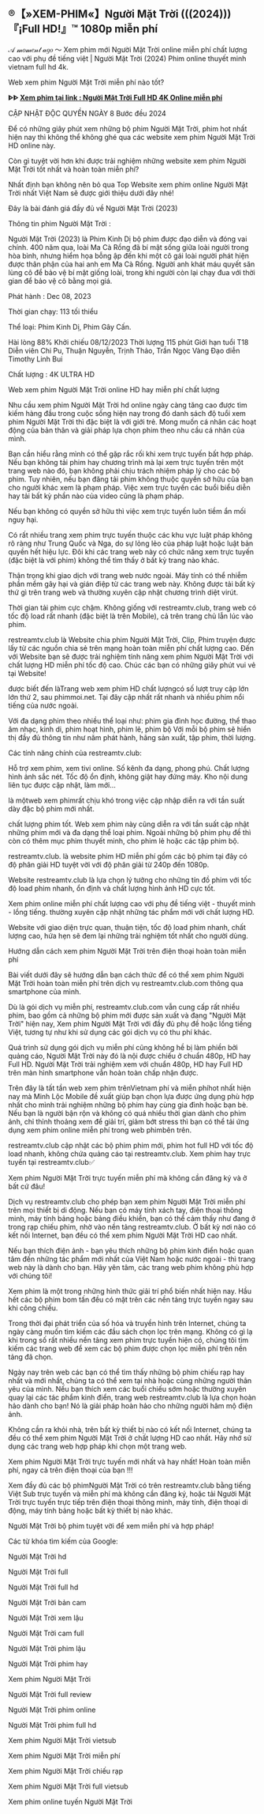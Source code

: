 ## ®【»XEM-PHIM«】Người Mặt Trời (((2024)))『¡Full HD!』™ 1080p miễn phí

𝒜 𝓂𝑜𝓂𝑒𝓃𝓉 𝒶𝑔𝑜 ～ Xem phim mới Người Mặt Trời online miễn phí chất lượng cao với phụ đề tiếng việt | Người Mặt Trời (2024) Phim online thuyết minh vietnam full hd 4k.

Web xem phim Người Mặt Trời miễn phí nào tốt?

**ᐈᐈ  [Xem phim tại link : Người Mặt Trời Full HD 4K Online miễn phí](https://restreamtv.club/vi/1074087/ng-432-7901-i-m-7863-t-tr-7901-i.html)**


CẬP NHẬT ĐỘC QUYỀN NGÀY 8 Bước đều 2024

Để có những giây phút xem những bộ phim Người Mặt Trời, phim hot nhất hiện nay thì không thể không ghé qua các website xem phim Người Mặt Trời HD online này.

Còn gì tuyệt vời hơn khi được trải nghiệm những website xem phim Người Mặt Trời tốt nhất và hoàn toàn miễn phí?

Nhất định bạn không nên bỏ qua Top Website xem phim online Người Mặt Trời nhất Việt Nam sẽ được giới thiệu dưới đây nhé!

Đây là bài đánh giá đầy đủ về Người Mặt Trời (2023)

Thông tin phim Người Mặt Trời :

Người Mặt Trời (2023) là  Phim Kinh Dị bộ phim được đạo diễn   và đóng vai chính. 400 năm qua, loài Ma Cà Rồng đã bí mật sống giữa loài người trong hòa bình, nhưng hiểm họa bỗng ập đến khi một cô gái loài người phát hiện được thân phận của hai anh em Ma Cà Rồng. Người anh khát máu quyết săn lùng cô để bảo vệ bí mật giống loài, trong khi người còn lại chạy đua với thời gian để bảo vệ cô bằng mọi giá.

Phát hành : Dec 08, 2023

Thời gian chạy:  113 tối thiểu

Thể loại: Phim Kinh Dị, Phim Gây Cấn.

Hài lòng
88%
Khởi chiếu
08/12/2023
Thời lượng
115 phút
Giới hạn tuổi
T18
Diễn viên
Chi Pu, Thuận Nguyễn, Trịnh Thảo, Trần Ngọc Vàng
Đạo diễn
Timothy Linh Bui

Chất lượng : 4K ULTRA HD

Web xem phim Người Mặt Trời online HD hay miễn phí chất lượng

Nhu cầu xem phim Người Mặt Trời hd online ngày càng tăng cao được tìm kiếm hàng đầu trong cuộc sống hiện nay trong đó danh sách độ tuổi xem phim Người Mặt Trời thì đặc biệt là với giới trẻ. Mong muốn cá nhân các hoạt động của bản thân và giải pháp lựa chọn phim theo nhu cầu cá nhân của mình.

Bạn cần hiểu rằng mình có thể gặp rắc rối khi xem trực tuyến bất hợp pháp. Nếu bạn không tải phim hay chương trình mà lại xem trực tuyến trên một trang web nào đó, bạn không phải chịu trách nhiệm pháp lý cho các bộ phim. Tuy nhiên, nếu bạn đăng tải phim không thuộc quyền sở hữu của bạn cho người khác xem là phạm pháp. Việc xem trực tuyến các buổi biểu diễn hay tải bất kỳ phần nào của video cũng là phạm pháp.

Nếu bạn không có quyền sở hữu thì việc xem trực tuyến luôn tiềm ẩn mối nguy hại.

Có rất nhiều trang xem phim trực tuyến thuộc các khu vực luật pháp không rõ ràng như Trung Quốc và Nga, do sự lỏng lẻo của pháp luật hoặc luật bản quyền hết hiệu lực. Đôi khi các trang web này có chức năng xem trực tuyến (đặc biệt là với phim) không thể tìm thấy ở bất kỳ trang nào khác.

Thận trọng khi giao dịch với trang web nước ngoài. Máy tính có thể nhiễm phần mềm gây hại và gián điệp từ các trang web này. Không được tải bất kỳ thứ gì trên trang web và thường xuyên cập nhật chương trình diệt virút.

Thời gian tải phim cực chậm. Không giống với restreamtv.club, trang web có tốc độ load rất nhanh (đặc biệt là trên Mobile), cả trên trang chủ lẫn lúc vào phim.

restreamtv.club là Website chia phim Người Mặt Trời, Clip, Phim truyện được lấy từ các nguồn chia sẻ trên mạng hoàn toàn miễn phí chất lượng cao. Đến với Website bạn sẽ được trải nghiệm tính năng xem phim Người Mặt Trời với chất lượng HD miễn phí tốc độ cao. Chúc các bạn có những giây phút vui vẻ tại Website!

được biết đến làTrang web xem phim HD chất lượngcó số lượt truy cập lớn lớn thứ 2, sau phimmoi.net. Tại đây cập nhất rất nhanh và nhiều phim nổi tiếng của nước ngoài.

Với đa dạng phim theo nhiều thể loại như: phim gia đình học đường, thể thao âm nhạc, kinh di, phim hoạt hình, phim lẻ, phim bộ Với mỗi bộ phim sẽ hiển thị đầy đủ thông tin như năm phát hành, hãng sản xuất, tập phim, thời lượng.

Các tính năng chính của restreamtv.club:

Hỗ trợ xem phim, xem tivi online.
Số kênh đa dạng, phong phú.
Chất lượng hình ảnh sắc nét.
Tốc độ ổn định, không giật hay đứng máy.
Kho nội dung liên tục được cập nhật, làm mới...

là mộtweb xem phimrất chịu khó trong việc cập nhập diễn ra với tần suất dày đặc bộ phim mới nhất.

chất lượng phim tốt. Web xem phim này cũng diễn ra với tần suất cập nhật những phim mới và đa dạng thể loại phim. Ngoài những bộ phim phụ đề thì còn có thêm mục phim thuyết minh, cho phim lẻ hoặc các tập phim bộ.

restreamtv.club. là website phim HD miễn phí gồm các bộ phim tại đây có độ phân giải HD tuyệt vời với độ phân giải từ 240p đến 1080p.

Website restreamtv.club là lựa chọn lý tưởng cho những tín đồ phim với tốc độ load phim nhanh, ổn định và chất lượng hình ảnh HD cực tốt.

Xem phim online miễn phí chất lượng cao với phụ đề tiếng việt - thuyết minh - lồng tiếng. thường xuyên cập nhật những tác phẩm mới với chất lượng HD.

Website với giao diện trực quan, thuận tiện, tốc độ load phim nhanh, chất lượng cao, hứa hẹn sẽ đem lại những trải nghiệm tốt nhất cho người dùng.

Hướng dẫn cách xem phim Người Mặt Trời trên điện thoại hoàn toàn miễn phí

Bài viết dưới đây sẽ hướng dẫn bạn cách thức để có thể xem phim Người Mặt Trời hoàn toàn miễn phí trên dịch vụ restreamtv.club.com thông qua smartphone của mình.

Dù là gói dịch vụ miễn phí, restreamtv.club.com vẫn cung cấp rất nhiều phim, bao gồm cả những bộ phim mới được sản xuất và đang "Người Mặt Trời" hiện nay, Xem phim Người Mặt Trời với đầy đủ phụ đề hoặc lồng tiếng Việt, tương tự như khi sử dụng các gói dịch vụ có thu phí khác.

Quá trình sử dụng gói dịch vụ miễn phí cũng không hề bị làm phiền bởi quảng cáo, Người Mặt Trời này đó là nội được chiếu ở chuẩn 480p, HD hay Full HD. Người Mặt Trời trải nghiệm xem với chuẩn 480p, HD hay Full HD trên màn hình smartphone vẫn hoàn toàn chấp nhận được.

Trên đây là tất tần web xem phim trênVietnam phí và miễn phíhot nhất hiện nay mà Minh Lộc Mobile đề xuất giúp bạn chọn lựa được ứng dụng phù hợp nhất cho mình trải nghiệm những bộ phim hay cùng gia đình hoặc bạn bè. Nếu bạn là người bận rộn và không có quá nhiều thời gian dành cho phim ảnh, chỉ thỉnh thoảng xem để giải trí, giảm bớt stress thì bạn có thể tải ứng dụng xem phim online miễn phí trong web phimbên trên.

restreamtv.club cập nhật các bộ phim phim mới, phim hot full HD với tốc độ load nhanh, không chứa quảng cáo tại restreamtv.club. Xem phim hay trực tuyến tại restreamtv.club✅

Xem phim Người Mặt Trời trực tuyến miễn phí mà không cần đăng ký và ở bất cứ đâu!

Dịch vụ restreamtv.club cho phép bạn xem phim Người Mặt Trời miễn phí trên mọi thiết bị di động. Nếu bạn có máy tính xách tay, điện thoại thông minh, máy tính bảng hoặc bảng điều khiển, bạn có thể cảm thấy như đang ở trong rạp chiếu phim, nhờ vào nền tảng restreamtv.club. Ở bất kỳ nơi nào có kết nối Internet, bạn đều có thể xem phim Người Mặt Trời HD cao nhất.

Nếu bạn thích điện ảnh - bạn yêu thích những bộ phim kinh điển hoặc quan tâm đến những tác phẩm mới nhất của Việt Nam hoặc nước ngoài - thì trang web này là dành cho bạn. Hãy yên tâm, các trang web phim không phù hợp với chúng tôi!

Xem phim là một trong những hình thức giải trí phổ biến nhất hiện nay. Hầu hết các bộ phim bom tấn đều có mặt trên các nền tảng trực tuyến ngay sau khi công chiếu.

Trong thời đại phát triển của số hóa và truyền hình trên Internet, chúng ta ngày càng muốn tìm kiếm các đầu sách chọn lọc trên mạng. Không có gì lạ khi trong số rất nhiều nền tảng xem phim trực tuyến hiện có, chúng tôi tìm kiếm các trang web để xem các bộ phim được chọn lọc miễn phí trên nền tảng đã chọn.

Ngày nay trên web các bạn có thể tìm thấy những bộ phim chiếu rạp hay nhất và mới nhất, chúng ta có thể xem tại nhà hoặc cùng những người thân yêu của mình. Nếu bạn thích xem các buổi chiếu sớm hoặc thường xuyên quay lại các tác phẩm kinh điển, trang web restreamtv.club là lựa chọn hoàn hảo dành cho bạn! Nó là giải pháp hoàn hảo cho những người hâm mộ điện ảnh.

Không cần ra khỏi nhà, trên bất kỳ thiết bị nào có kết nối Internet, chúng ta đều có thể xem phim Người Mặt Trời ở chất lượng HD cao nhất. Hãy nhớ sử dụng các trang web hợp pháp khi chọn một trang web.

Xem phim Người Mặt Trời trực tuyến mới nhất và hay nhất! Hoàn toàn miễn phí, ngay cả trên điện thoại của bạn !!!

Xem đầy đủ các bộ phimNgười Mặt Trời có trên restreamtv.club bằng tiếng Việt Sub trực tuyến và miễn phí mà không cần đăng ký, hoặc tải Người Mặt Trời trực tuyến trực tiếp trên điện thoại thông minh, máy tính, điện thoại di động, máy tính bảng hoặc bất kỳ thiết bị nào khác.

Người Mặt Trời bộ phim tuyệt vời để xem miễn phí và hợp pháp!

Các từ khóa tìm kiếm của Google:

Người Mặt Trời hd

Người Mặt Trời full

Người Mặt Trời full hd

Người Mặt Trời bản cam

Người Mặt Trời xem lậu

Người Mặt Trời cam full

Người Mặt Trời phim lậu

Người Mặt Trời phim hay

Xem phim Người Mặt Trời

Người Mặt Trời full review

Người Mặt Trời phim online

Người Mặt Trời phim full hd

Xem phim Người Mặt Trời vietsub

Xem phim Người Mặt Trời miễn phí

Xem phim Người Mặt Trời chiếu rạp

Xem phim Người Mặt Trời full vietsub

Xem phim online tuyến Người Mặt Trời
